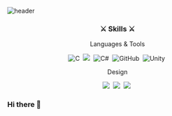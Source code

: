 ![header](https://capsule-render.vercel.app/api?type=waving&color=00a2ff&height=240&section=header&text=Heejae%20Jeong&fontSize=60&fontColor=ffffff&fontAlignY=36)

<h3 align="center">⚔ Skills ⚔</h3>

<p align="center"> Languages & Tools </p>

<p align="center">
  <img alt="C" src="https://img.shields.io/badge/C-%2300599C.svg?style=flat&logo=c&logoColor=white"/></a>&nbsp
  <img src="https://img.shields.io/badge/C++-00599C?style=?style=flat&logo=C%2B%2B&logoColor=white"/></a>&nbsp 
  <img alt="C#" src="https://img.shields.io/badge/C%23-%2368217a.svg?style=flat&logo=c-sharp&logoColor=white"/></a>&nbsp 
  <img alt="GitHub" src="https://img.shields.io/badge/github-%23121011.svg?style=flat&logo=github&logoColor=white"/></a>&nbsp
  <img alt="Unity" src="https://img.shields.io/badge/unity-%23000000.svg?style=flat&logo=unity&logoColor=white"/></a>&nbsp  
</p>

<p align="center"> Design </p>

<p align="center">
  <img src="https://img.shields.io/badge/Photoshop-31A8FF?style=flat&logo=AdobePhotoshop&logoColor=white"/></a>&nbsp 
  <img src="https://img.shields.io/badge/Illustrator-FF9A00?style=flat&logo=AdobeIllustrator&logoColor=white"/></a>&nbsp 
  <img src="https://img.shields.io/badge/Aseprite-7D929E?style=?style=flat&logo=Aseprite&logoColor=white"/></a>&nbsp 
</p>





### Hi there 👋

<!--
**heejae102/heejae102** is a ✨ _special_ ✨ repository because its `README.md` (this file) appears on your GitHub profile.

Here are some ideas to get you started:

- 🔭 I’m currently working on ...
- 🌱 I’m currently learning ...
- 👯 I’m looking to collaborate on ...
- 🤔 I’m looking for help with ...
- 💬 Ask me about ...
- 📫 How to reach me: ...
- 😄 Pronouns: ...
- ⚡ Fun fact: ...
-->
